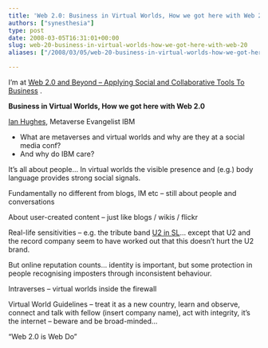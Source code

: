 ```yaml
---
title: 'Web 2.0: Business in Virtual Worlds, How we got here with Web 2.0'
authors: ["synesthesia"]
type: post
date: 2008-03-05T16:31:01+00:00
slug: web-20-business-in-virtual-worlds-how-we-got-here-with-web-20 
aliases: ["/2008/03/05/web-20-business-in-virtual-worlds-how-we-got-here-with-web-20"]

---
```

I’m at [Web 2.0 and Beyond &#8211; Applying Social and Collaborative Tools To Business][1] .

**Business in Virtual Worlds, How we got here with Web 2.0**

[Ian Hughes][2], Metaverse Evangelist IBM

  * What are metaverses and virtual worlds and why are they at a social media conf?
  * And why do IBM care?

It&#8217;s all about people&#8230; In virtual worlds the visible presence and (e.g.) body language provides strong social signals.

Fundamentally no different from blogs, IM etc &#8211; still about people and conversations

About user-created content &#8211; just like blogs / wikis / flickr

Real-life sensitivities &#8211; e.g. the tribute band [U2 in SL][3]&#8230; except that U2 and the record company seem to have worked out that this doesn&#8217;t hurt the U2 brand.

But online reputation counts&#8230; identity is important, but some protection in people recognising imposters through inconsistent behaviour.

Intraverses &#8211; virtual worlds inside the firewall

Virtual World Guidelines &#8211; treat it as a new country, learn and observe, connect and talk with fellow (insert company name), act with integrity, it&#8217;s the internet &#8211; beware and be broad-minded&#8230;

&#8220;Web 2.0 is Web Do&#8221;

 [1]: https://www.focusbiz.co.uk/conferences/web2.0/
 [2]: https://eightbar.co.uk/about/epredator/
 [3]: https://www.u2insl.com/index2.html